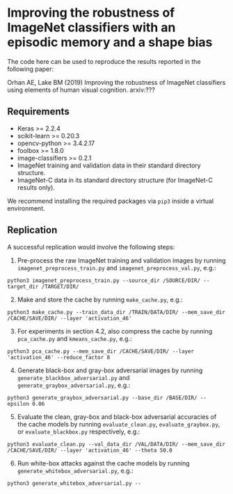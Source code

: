 # Improving the robustness of ImageNet classifiers with an episodic memory and a shape bias
The code here can be used to reproduce the results reported in the following paper:

Orhan AE, Lake BM (2019) Improving the robustness of ImageNet classifiers using elements of human visual cognition. arxiv:???

## Requirements
* Keras >= 2.2.4
* scikit-learn >= 0.20.3 
* opencv-python >= 3.4.2.17 
* foolbox >= 1.8.0
* image-classifiers >= 0.2.1
* ImageNet training and validation data in their standard directory structure.
* ImageNet-C data in its standard directory structure (for ImageNet-C results only).

We recommend installing the required packages via `pip3` inside a virtual environment.

## Replication
A successful replication would involve the following steps:

1. Pre-process the raw ImageNet training and validation images by running `imagenet_preprocess_train.py` and `imagenet_preprocess_val.py`, e.g.:
```
python3 imagenet_preprocess_train.py --source_dir /SOURCE/DIR/ --target_dir /TARGET/DIR/
```

2. Make and store the cache by running `make_cache.py`, e.g.:
```
python3 make_cache.py --train_data_dir /TRAIN/DATA/DIR/ --mem_save_dir /CACHE/SAVE/DIR/ --layer 'activation_46'
```

3. For experiments in section 4.2, also compress the cache by running `pca_cache.py` and `kmeans_cache.py`, e.g.:
```
python3 pca_cache.py --mem_save_dir /CACHE/SAVE/DIR/ --layer 'activation_46' --reduce_factor 8
```

4. Generate black-box and gray-box adversarial images by running `generate_blackbox_adversarial.py` and `generate_graybox_adversarial.py`, e.g.:
```
python3 generate_graybox_adversarial.py --base_dir /BASE/DIR/ --epsilon 0.06
```

5. Evaluate the clean, gray-box and black-box adversarial accuracies of the cache models by running `evaluate_clean.py`, `evaluate_graybox.py`, or `evaluate_blackbox.py` respectively, e.g.:
```
python3 evaluate_clean.py --val_data_dir /VAL/DATA/DIR/ --mem_save_dir /CACHE/SAVE/DIR/ --layer 'activation_46' --theta 50.0
```

6. Run white-box attacks against the cache models by running `generate_whitebox_adversarial.py`, e.g.:
```
python3 generate_whitebox_adversarial.py --
```

